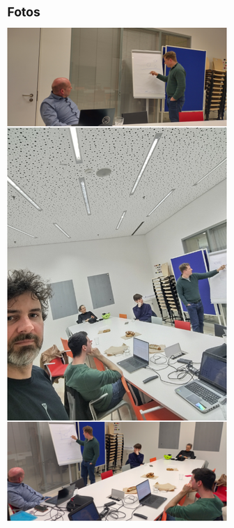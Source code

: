 # Fotos

![The Rust Meetup1 Foto](./img/meetup6/meetup6_1.jpeg)
![The Rust Meetup2 Foto](./img/meetup6/meetup6_2.jpeg)
![The Rust Meetup3 Foto](./img/meetup6/meetup6_3.jpeg)